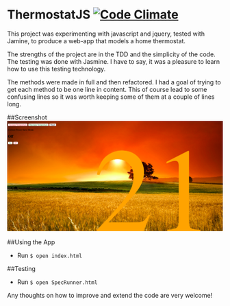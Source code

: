 # ThermostatJS [![Code Climate](https://codeclimate.com/repos/55400ca26956807cc8003a8b/badges/22844e7ecf0b3f146bfd/gpa.svg)](https://codeclimate.com/repos/55400ca26956807cc8003a8b/feed)
This project was experimenting with javascript and jquery, tested with Jamine, to produce a web-app that models a home thermostat.

The strengths of the project are in the TDD and the simplicity of the code. The testing was done with Jasmine. I have to say, it was a pleasure to learn how to use this testing technology.

The methods were made in full and then refactored. I had a goal of trying to get each method to be one line in content. This of course lead to some confusing lines so it was worth keeping some of them at a couple of lines long.

##Screenshot
![Alt text](https://github.com/eddbrown/ThermostatJS/blob/master/images/screen_shot.png)

##Using the App
- Run `$ open index.html`


##Testing
- Run `$ open SpecRunner.html`

Any thoughts on how to improve and extend the code are very welcome!

